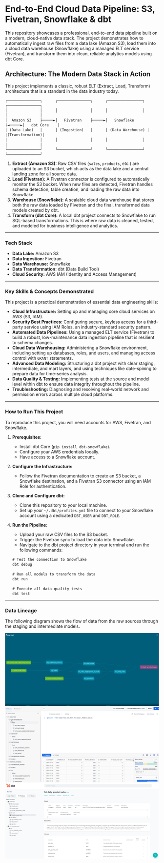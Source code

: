 # End-to-End Cloud Data Pipeline: S3, Fivetran, Snowflake & dbt

This repository showcases a professional, end-to-end data pipeline built on a modern, cloud-native data stack. The project demonstrates how to automatically ingest raw files from a data lake (Amazon S3), load them into a cloud data warehouse (Snowflake) using a managed ELT service (Fivetran), and transform them into clean, reliable analytics models using dbt Core.

## Architecture: The Modern Data Stack in Action

This project implements a classic, robust ELT (Extract, Load, Transform) architecture that is a standard in the data industry today.

```
┌───────────────┐      ┌───────────────┐      ┌────────────────┐      ┌───────────────┐
│               │      │               │      │                │      │               │
│  Amazon S3    ├─────►│   Fivetran    ├─────►│   Snowflake    ├◄─────►│   dbt Core    │
│ (Data Lake)   │      │ (Ingestion)   │      │ (Data Warehouse) │      │(Transformation)│
│               │      │               │      │                │      │               │
└───────────────┘      └───────────────┘      └────────────────┘      └───────────────┘
```

1.  **Extract (Amazon S3):** Raw CSV files (`sales`, `products`, etc.) are uploaded to an S3 bucket, which acts as the data lake and a central landing zone for all source data.
2.  **Load (Fivetran):** A Fivetran connector is configured to automatically monitor the S3 bucket. When new files are detected, Fivetran handles schema detection, table creation, and loading the raw data into Snowflake.
3.  **Warehouse (Snowflake):** A scalable cloud data warehouse that stores both the raw data loaded by Fivetran and the final, transformed data models created by dbt.
4.  **Transform (dbt Core):** A local dbt project connects to Snowflake to run SQL-based transformations. This is where raw data is cleaned, tested, and modeled for business intelligence and analytics.

---

### Tech Stack

*   **Data Lake:** Amazon S3
*   **Data Ingestion:** Fivetran
*   **Data Warehouse:** Snowflake
*   **Data Transformation:** dbt (Data Build Tool)
*   **Cloud Security:** AWS IAM (Identity and Access Management)

---

### Key Skills & Concepts Demonstrated

This project is a practical demonstration of essential data engineering skills:

*   **Cloud Infrastructure:** Setting up and managing core cloud services on AWS (S3, IAM).
*   **Security Best Practices:** Configuring secure, keyless access for a third-party service using IAM Roles, an industry-standard security pattern.
*   **Automated Data Pipelines:** Using a managed ELT service (Fivetran) to build a robust, low-maintenance data ingestion pipeline that is resilient to schema changes.
*   **Cloud Data Warehousing:** Administering a Snowflake environment, including setting up databases, roles, and users, and managing access control with `GRANT` statements.
*   **Advanced Data Modeling:** Structuring a dbt project with clear staging, intermediate, and mart layers, and using techniques like date-spining to prepare data for time-series analysis.
*   **Data Quality & Testing:** Implementing tests at the source and model level within dbt to ensure data integrity throughout the pipeline.
*   **Troubleshooting:** Diagnosing and resolving real-world network and permission errors across multiple cloud platforms.

---

### How to Run This Project

To reproduce this project, you will need accounts for AWS, Fivetran, and Snowflake.

1.  **Prerequisites:**
    *   Install dbt Core (`pip install dbt-snowflake`).
    *   Configure your AWS credentials locally.
    *   Have access to a Snowflake account.

2.  **Configure the Infrastructure:**
    *   Follow the Fivetran documentation to create an S3 bucket, a Snowflake destination, and a Fivetran S3 connector using an IAM Role for authentication.

3.  **Clone and Configure dbt:**
    *   Clone this repository to your local machine.
    *   Set up your `~/.dbt/profiles.yml` file to connect to your Snowflake account using a dedicated `DBT_USER` and `DBT_ROLE`.

4.  **Run the Pipeline:**
    *   Upload your raw CSV files to the S3 bucket.
    *   Trigger the Fivetran sync to load the data into Snowflake.
    *   Navigate to the dbt project directory in your terminal and run the following commands:
    ```
    # Test the connection to Snowflake
    dbt debug

    # Run all models to transform the data
    dbt run

    # Execute all data quality tests
    dbt test
    ```

---

### Data Lineage

The following diagram shows the flow of data from the raw sources through the staging and intermediate models.



![Data Lineage Graph](Images/dbt_lineage_graph.png)
![Snowflake](Images/snowflake.png)
![DBT_DB](Images/dbt_DB.png)
```
